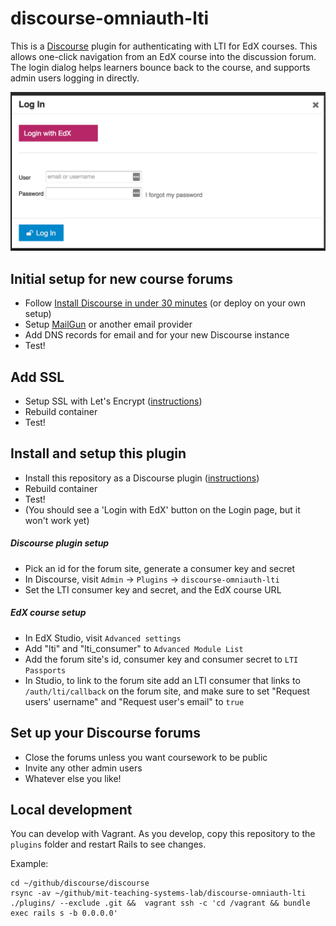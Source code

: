 # discourse-omniauth-lti
This is a [Discourse](http://www.discourse.org/) plugin for authenticating with LTI for EdX courses.  This allows one-click navigation from an EdX course into the discussion forum.  The login dialog helps learners bounce back to the course, and supports admin users logging in directly.

![login](docs/login.png)

## Initial setup for new course forums
- Follow [Install Discourse in under 30 minutes](https://blog.discourse.org/2014/04/install-discourse-in-under-30-minutes/) (or deploy on your own setup)
- Setup [MailGun](https://www.mailgun.com/) or another email provider
- Add DNS records for email and for your new Discourse instance
- Test!

## Add SSL
- Setup SSL with Let's Encrypt ([instructions](https://meta.discourse.org/t/setting-up-lets-encrypt/40709))
- Rebuild container
- Test!


## Install and setup this plugin
- Install this repository as a Discourse plugin ([instructions](https://meta.discourse.org/t/install-a-plugin/19157))
- Rebuild container
- Test!
- (You should see a 'Login with EdX' button on the Login page, but it won't work yet)

##### Discourse plugin setup
- Pick an id for the forum site, generate a consumer key and secret
- In Discourse, visit `Admin` -> `Plugins` -> `discourse-omniauth-lti`
- Set the LTI consumer key and secret, and the EdX course URL

##### EdX course setup
- In EdX Studio, visit `Advanced settings`
- Add "lti" and "lti_consumer" to `Advanced Module List`
- Add the forum site's id, consumer key and consumer secret to `LTI Passports`
- In Studio, to link to the forum site add an LTI consumer that links to `/auth/lti/callback` on the forum site, and make sure to set "Request users' username" and "Request user's email" to `true`

## Set up your Discourse forums
- Close the forums unless you want coursework to be public
- Invite any other admin users
- Whatever else you like!


## Local development
You can develop with Vagrant.  As you develop, copy this repository to the `plugins` folder and restart Rails to see changes.

Example:
```
cd ~/github/discourse/discourse
rsync -av ~/github/mit-teaching-systems-lab/discourse-omniauth-lti ./plugins/ --exclude .git &&  vagrant ssh -c 'cd /vagrant && bundle exec rails s -b 0.0.0.0'
```